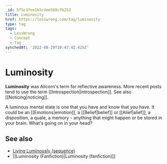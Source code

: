 ```yaml
---
_id: 5f5c37ee1b5cdee568cfb253
title: Luminosity
href: https://lesswrong.com/tag/luminosity
type: tag
tags:
  - LessWrong
  - Concept
  - Tag
synchedAt: '2022-08-29T10:47:42.425Z'
---
```

# Luminosity

**Luminosity** was Alicorn's term for reflective awareness. More recent posts tend to use the term [[Introspection|introspection]]. See also [[Noticing|noticing]].

A luminous mental state is one that you have and know that you have. It could be an [[Emotions|emotion]], a [[Belief|belief]] or [[Alief|alief]], a disposition, a quale, a memory - anything that might happen or be stored in your brain. What's going on in your head?

## See also

- [Living Luminously (sequence)](https://www.lesswrong.com/s/ynMFrq9K5iNMfSZNg)
- [[Luminosity (Fanfiction)|Luminosity (fanfiction)]]